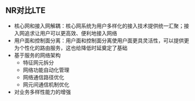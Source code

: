 
## NR对比LTE

- 核心网和接入网解耦：核心网系统为用户多样化的接入技术提供统一汇聚；接入网追求让用户可以更高效、便利地接入网络
- 用户面和控制面分离：用户面和控制面分离使用户面更具灵活性，可以提供更为个性化的路由服务，这也给降低时延奠定了基础
- 基于服务的网络架构
	- 特征网元拆分
	- 网络功能自动化管理
	- 网络通信路径优化
	- 网元间通信机制优化
- 对业务多样性能力的增强
